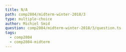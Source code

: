 ```yaml
---
title: N/A
path: comp2804/midterm-winter-2018/3
type: multiple-choice
author: Michiel Smid
question: comp2804/midterm-winter-2018/3/question.ts
tags:
  - comp2804
  - comp2804-midterm
---
```


